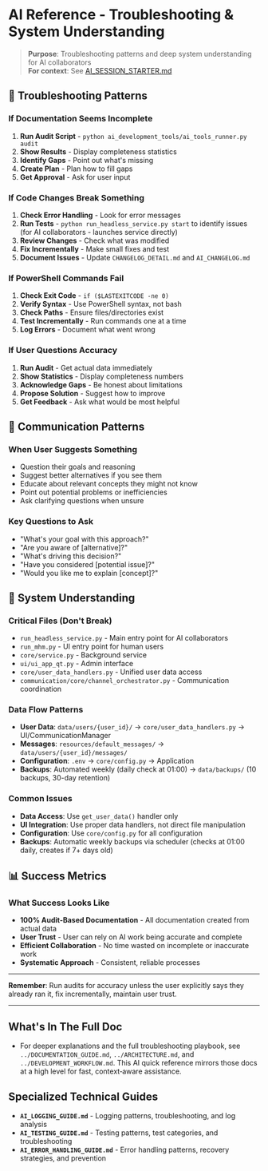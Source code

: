 # AI Reference - Troubleshooting & System Understanding

> **Purpose**: Troubleshooting patterns and deep system understanding for AI collaborators  
> **For context**: See [AI_SESSION_STARTER.md](AI_SESSION_STARTER.md)

## 🚨 **Troubleshooting Patterns**

### **If Documentation Seems Incomplete**
1. **Run Audit Script** - `python ai_development_tools/ai_tools_runner.py audit`
2. **Show Results** - Display completeness statistics
3. **Identify Gaps** - Point out what's missing
4. **Create Plan** - Plan how to fill gaps
5. **Get Approval** - Ask for user input

### **If Code Changes Break Something**
1. **Check Error Handling** - Look for error messages
2. **Run Tests** - `python run_headless_service.py start` to identify issues (for AI collaborators - launches service directly)
3. **Review Changes** - Check what was modified
4. **Fix Incrementally** - Make small fixes and test
5. **Document Issues** - Update `CHANGELOG_DETAIL.md` and `AI_CHANGELOG.md`

### **If PowerShell Commands Fail**
1. **Check Exit Code** - `if ($LASTEXITCODE -ne 0)`
2. **Verify Syntax** - Use PowerShell syntax, not bash
3. **Check Paths** - Ensure files/directories exist
4. **Test Incrementally** - Run commands one at a time
5. **Log Errors** - Document what went wrong

### **If User Questions Accuracy**
1. **Run Audit** - Get actual data immediately
2. **Show Statistics** - Display completeness numbers
3. **Acknowledge Gaps** - Be honest about limitations
4. **Propose Solution** - Suggest how to improve
5. **Get Feedback** - Ask what would be most helpful

## 💬 **Communication Patterns**

### **When User Suggests Something**
- Question their goals and reasoning
- Suggest better alternatives if you see them
- Educate about relevant concepts they might not know
- Point out potential problems or inefficiencies
- Ask clarifying questions when unsure

### **Key Questions to Ask**
- "What's your goal with this approach?"
- "Are you aware of [alternative]?"
- "What's driving this decision?"
- "Have you considered [potential issue]?"
- "Would you like me to explain [concept]?"

## 🎯 **System Understanding**

### **Critical Files (Don't Break)**
- `run_headless_service.py` - Main entry point for AI collaborators
- `run_mhm.py` - UI entry point for human users
- `core/service.py` - Background service
- `ui/ui_app_qt.py` - Admin interface
- `core/user_data_handlers.py` - Unified user data access
- `communication/core/channel_orchestrator.py` - Communication coordination

### **Data Flow Patterns**
- **User Data**: `data/users/{user_id}/` → `core/user_data_handlers.py` → UI/CommunicationManager
- **Messages**: `resources/default_messages/` → `data/users/{user_id}/messages/`
- **Configuration**: `.env` → `core/config.py` → Application
- **Backups**: Automated weekly (daily check at 01:00) → `data/backups/` (10 backups, 30-day retention)

### **Common Issues**
- **Data Access**: Use `get_user_data()` handler only
- **UI Integration**: Use proper data handlers, not direct file manipulation
- **Configuration**: Use `core/config.py` for all configuration
- **Backups**: Automatic weekly backups via scheduler (checks at 01:00 daily, creates if 7+ days old)

## 📊 **Success Metrics**

### **What Success Looks Like**
- **100% Audit-Based Documentation** - All documentation created from actual data
- **User Trust** - User can rely on AI work being accurate and complete
- **Efficient Collaboration** - No time wasted on incomplete or inaccurate work
- **Systematic Approach** - Consistent, reliable processes

---

**Remember**: Run audits for accuracy unless the user explicitly says they already ran it, fix incrementally, maintain user trust. 

---

## What's In The Full Doc
- For deeper explanations and the full troubleshooting playbook, see `../DOCUMENTATION_GUIDE.md`, `../ARCHITECTURE.md`, and `../DEVELOPMENT_WORKFLOW.md`. This AI quick reference mirrors those docs at a high level for fast, context‑aware assistance.

## Specialized Technical Guides
- **`AI_LOGGING_GUIDE.md`** - Logging patterns, troubleshooting, and log analysis
- **`AI_TESTING_GUIDE.md`** - Testing patterns, test categories, and troubleshooting
- **`AI_ERROR_HANDLING_GUIDE.md`** - Error handling patterns, recovery strategies, and prevention
